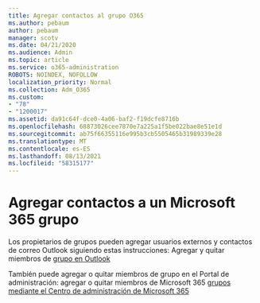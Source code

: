 ```yaml
---
title: Agregar contactos al grupo O365
ms.author: pebaum
author: pebaum
manager: scotv
ms.date: 04/21/2020
ms.audience: Admin
ms.topic: article
ms.service: o365-administration
ROBOTS: NOINDEX, NOFOLLOW
localization_priority: Normal
ms.collection: Adm_O365
ms.custom:
- "78"
- "1200017"
ms.assetid: da91c64f-dce0-4a06-baf2-f19dcfe8716b
ms.openlocfilehash: 68873026cee7870e7a225a1f5be022bae8e51e1d
ms.sourcegitcommit: ab75f66355116e995b3cb5505465b31989339e28
ms.translationtype: MT
ms.contentlocale: es-ES
ms.lasthandoff: 08/13/2021
ms.locfileid: "58315177"
---
```

# <a name="add-contacts-to-a-microsoft-365-group"></a>Agregar contactos a un Microsoft 365 grupo

Los propietarios de grupos pueden agregar usuarios externos y contactos de correo Outlook siguiendo estas instrucciones: Agregar y quitar miembros de [grupo en Outlook](https://support.office.com/article/3b650f4a-5c9b-4f94-a1bb-0cca4b1091de?wt.mc_id=add_contacts_group.aspx)
  
También puede agregar o quitar miembros de grupo en el Portal de administración: agregar o quitar miembros de Microsoft 365 [grupos mediante el Centro de administración de Microsoft 365](https://docs.microsoft.com/microsoft-365/admin/create-groups/add-or-remove-members-from-groups)